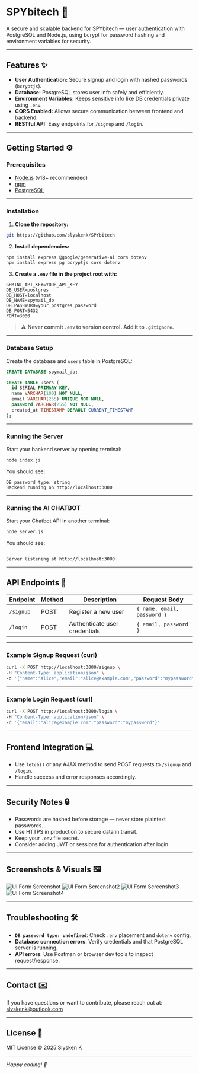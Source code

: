 # SPYbitech 🚀

A secure and scalable backend for SPYbitech — user authentication with PostgreSQL and Node.js, using bcrypt for password hashing and environment variables for security.

---

## Features ✨

- **User Authentication:** Secure signup and login with hashed passwords (`bcryptjs`).
- **Database:** PostgreSQL stores user info safely and efficiently.
- **Environment Variables:** Keeps sensitive info like DB credentials private using `.env`.
- **CORS Enabled:** Allows secure communication between frontend and backend.
- **RESTful API:** Easy endpoints for `/signup` and `/login`.

---

## Getting Started ⚙️

### Prerequisites

- [Node.js](https://nodejs.org/) (v18+ recommended)
- [npm](https://www.npmjs.com/get-npm)
- [PostgreSQL](https://www.postgresql.org/download/)

---

### Installation

1. **Clone the repository:**

```bash
git https://github.com/slyskenk/SPYbitech
```

2. **Install dependencies:**

```bash
npm install express @google/generative-ai cors dotenv
npm install express pg bcryptjs cors dotenv
```

3. **Create a `.env` file in the project root with:**

```
GEMINI_API_KEY=YOUR_API_KEY
DB_USER=postgres
DB_HOST=localhost
DB_NAME=spymail_db
DB_PASSWORD=your_postgres_password
DB_PORT=5432
PORT=3000
```

> ⚠️ **Never commit `.env` to version control. Add it to `.gitignore`.**

---

### Database Setup

Create the database and `users` table in PostgreSQL:

```sql
CREATE DATABASE spymail_db;

CREATE TABLE users (
  id SERIAL PRIMARY KEY,
  name VARCHAR(100) NOT NULL,
  email VARCHAR(255) UNIQUE NOT NULL,
  password VARCHAR(255) NOT NULL,
  created_at TIMESTAMP DEFAULT CURRENT_TIMESTAMP
);
```

---

### Running the Server

Start your backend server by opening terminal:

```bash
node index.js
```

You should see:

```
DB password type: string
Backend running on http://localhost:3000
```

---

### Running the AI CHATBOT

Start your Chatbot API in another terminal:

```bash
node server.js
```

You should see:

```

Server listening at http://localhost:3000
```

---

## API Endpoints 📡

| Endpoint  | Method | Description                  | Request Body                            |
|-----------|--------|------------------------------|----------------------------------------|
| `/signup` | POST   | Register a new user          | `{ name, email, password }`            |
| `/login`  | POST   | Authenticate user credentials | `{ email, password }`                   |

---

### Example Signup Request (curl)

```bash
curl -X POST http://localhost:3000/signup \
-H "Content-Type: application/json" \
-d '{"name":"Alice","email":"alice@example.com","password":"mypassword"}'
```

---

### Example Login Request (curl)

```bash
curl -X POST http://localhost:3000/login \
-H "Content-Type: application/json" \
-d '{"email":"alice@example.com","password":"mypassword"}'
```

---

## Frontend Integration 💻

- Use `fetch()` or any AJAX method to send POST requests to `/signup` and `/login`.
- Handle success and error responses accordingly.

---

## Security Notes 🔒

- Passwords are hashed before storage — never store plaintext passwords.
- Use HTTPS in production to secure data in transit.
- Keep your `.env` file secret.
- Consider adding JWT or sessions for authentication after login.

---

## Screenshots & Visuals 🖼️

![UI Form Screenshot](screenshots/image.png)
![UI Form Screenshot2](screenshots/image0.png)
![UI Form Screenshot3](screenshots/image1.png)
![UI Form Screenshot4](screenshots/image2.png)


---

## Troubleshooting 🛠️

- **`DB password type: undefined`**: Check `.env` placement and `dotenv` config.
- **Database connection errors**: Verify credentials and that PostgreSQL server is running.
- **API errors**: Use Postman or browser dev tools to inspect request/response.

---

## Contact ✉️

If you have questions or want to contribute, please reach out at: slyskenk@outlook.com

---

## License 📄

MIT License © 2025 Slysken K

---

*Happy coding! 🚀*
